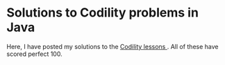 # Solutions to Codility problems in Java

Here, I have posted my solutions to the <a href= "https://app.codility.com/programmers/lessons/"> Codility lessons </a>. All of these have scored perfect 100. 
